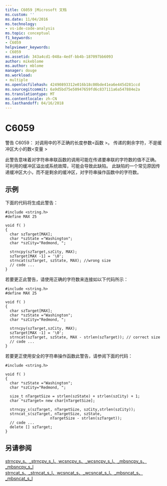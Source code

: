 ```yaml
---
title: C6059 |Microsoft 文档
ms.custom: ''
ms.date: 11/04/2016
ms.technology:
- vs-ide-code-analysis
ms.topic: conceptual
f1_keywords:
- C6059
helpviewer_keywords:
- C6059
ms.assetid: 343a4cd1-048a-4edf-bb4b-187097bb6093
author: mikeblome
ms.author: mblome
manager: douge
ms.workload:
- multiple
ms.openlocfilehash: 42490893312e016b18c00bde41ea6e445d281ccd
ms.sourcegitcommit: 6a9d5bd75e50947659fd6c837111a6a547884e2a
ms.translationtype: MT
ms.contentlocale: zh-CN
ms.lasthandoff: 04/16/2018
---
```

# <a name="c6059"></a>C6059
警告 C6059： 对调用中的不正确的长度参数\<函数 >。 传递的剩余字符，不是缓冲区大小的数\<变量 >  
  
 此警告意味着对字符串串联函数的调用可能在传递要串联的字符数的值不正确。 可利用的缓冲区溢出或系统故障，可能会导致此缺陷。 此缺陷的一个常见原因传递缓冲区大小，而不是剩余的缓冲区，对字符串操作函数中的字符数。  
  
## <a name="example"></a>示例  
 下面的代码将生成此警告：  
  
```  
#include <string.h>  
#define MAX 25  
  
void f( )  
{  
  char szTarget[MAX];  
  char *szState ="Washington";  
  char *szCity="Redmond, ";  
  
  strncpy(szTarget,szCity, MAX);  
  szTarget[MAX -1] = '\0';  
  strncat(szTarget, szState, MAX); //wrong size   
  // code ...                                   
}  
```  
  
 若要更正此警告，请使用正确的字符数来连接如以下代码所示：  
  
```  
#include <string.h>  
#define MAX 25  
  
void f( )  
{  
  char szTarget[MAX];  
  char *szState ="Washington";  
  char *szCity="Redmond, ";  
  
  strncpy(szTarget,szCity, MAX);  
  szTarget[MAX -1] = '\0';  
  strncat(szTarget, szState, MAX - strlen(szTarget)); // correct size   
  // code ...                                   
}  
```  
  
 若要更正使用安全的字符串操作函数此警告，请参阅下面的代码：  
  
```  
#include <string.h>  
  
void f( )  
{  
  char *szState ="Washington";  
  char *szCity="Redmond, ";  
  
  size_t nTargetSize = strlen(szState) + strlen(szCity) + 1;  
  char *szTarget= new char[nTargetSize];  
  
  strncpy_s(szTarget, nTargetSize, szCity,strlen(szCity));  
  strncat_s(szTarget, nTargetSize, szState,  
                    nTargetSize - strlen(szTarget));  
  // code ...  
  delete [] szTarget;  
}  
```  
  
## <a name="see-also"></a>另请参阅  
 [strncpy_s、_strncpy_s_l、wcsncpy_s、_wcsncpy_s_l、_mbsncpy_s、_mbsncpy_s_l](/cpp/c-runtime-library/reference/strncpy-s-strncpy-s-l-wcsncpy-s-wcsncpy-s-l-mbsncpy-s-mbsncpy-s-l)   
 [strncat_s、_strncat_s_l、wcsncat_s、_wcsncat_s_l、_mbsncat_s、_mbsncat_s_l](/cpp/c-runtime-library/reference/strncat-s-strncat-s-l-wcsncat-s-wcsncat-s-l-mbsncat-s-mbsncat-s-l)